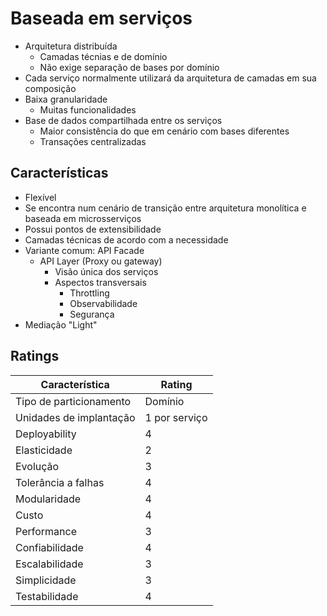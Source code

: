 # Baseada em serviços

- Arquitetura distribuída
  - Camadas técnias e de domínio
  - Não exige separação de bases por domínio
- Cada serviço normalmente utilizará da arquitetura de camadas em sua composição
- Baixa granularidade
  - Muitas funcionalidades
- Base de dados compartilhada entre os serviços
  - Maior consistência do que em cenário com bases diferentes
  - Transações centralizadas

## Características

- Flexível
- Se encontra num cenário de transição entre arquitetura monolítica e baseada em
  microsserviços
- Possui pontos de extensibilidade
- Camadas técnicas de acordo com a necessidade
- Variante comum: API Facade
  - API Layer (Proxy ou gateway)
    - Visão única dos serviços
    - Aspectos transversais
      - Throttling
      - Observabilidade
      - Segurança
- Mediação "Light"

## Ratings

| Característica          | Rating        |
| ----------------------- | ------------- |
| Tipo de particionamento | Domínio       |
| Unidades de implantação | 1 por serviço |
| Deployability           | 4             |
| Elasticidade            | 2             |
| Evolução                | 3             |
| Tolerância a falhas     | 4             |
| Modularidade            | 4             |
| Custo                   | 4             |
| Performance             | 3             |
| Confiabilidade           | 4             |
| Escalabilidade          | 3             |
| Simplicidade            | 3             |
| Testabilidade           | 4             |
